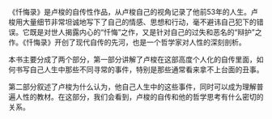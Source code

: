《忏悔录》是卢梭的自传性作品，从卢梭自己的视角记录了他前53年的人生。卢梭用大量细节非常坦诚地写下了自己的情感、思想和行动，毫不避讳自己犯下的错误。它既是对世人揭露内心的“忏悔”之作，又是针对自己的过失和恶名的“辩护”之作。《忏悔录》开创了现代自传的先河，也是一个哲学家对人性的深刻剖析。

本书主要分成了两个部分，第一部分讲解了卢梭在这部高度个人化的自传里面，如何书写自己人生中那些不同寻常的事件，特别是那些通常看来拿不上台面的丑事。

第二部分叙述了卢梭为什么认为，他自己人生中的这些事件，同时可以成为理解普遍人性的教材。在这部分，我们会看到，卢梭的自传和他的哲学思考有什么密切的关系。